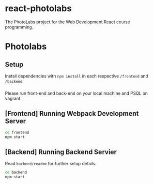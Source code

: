 # react-photolabs
The PhotoLabs project for the Web Development React course programming.

# Photolabs

## Setup

Install dependencies with `npm install` in each respective `/frontend` and `/backend`.

### 
Please run front-end and back-end on your local machine and PSQL on vagrant

## [Frontend] Running Webpack Development Server

```sh
cd frontend
npm start
```

## [Backend] Running Backend Servier

Read `backend/readme` for further setup details.

```sh
cd backend
npm start
```
